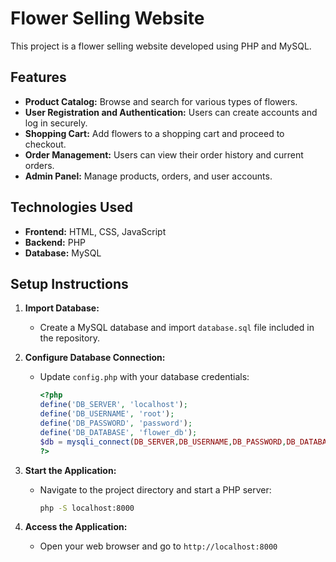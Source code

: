 # Flower Selling Website

This project is a flower selling website developed using PHP and MySQL.

## Features

- **Product Catalog:** Browse and search for various types of flowers.
- **User Registration and Authentication:** Users can create accounts and log in securely.
- **Shopping Cart:** Add flowers to a shopping cart and proceed to checkout.
- **Order Management:** Users can view their order history and current orders.
- **Admin Panel:** Manage products, orders, and user accounts.

## Technologies Used

- **Frontend:** HTML, CSS, JavaScript
- **Backend:** PHP
- **Database:** MySQL


## Setup Instructions

1. **Import Database:**
   - Create a MySQL database and import `database.sql` file included in the repository.

2. **Configure Database Connection:**
   - Update `config.php` with your database credentials:
     ```php
     <?php
     define('DB_SERVER', 'localhost');
     define('DB_USERNAME', 'root');
     define('DB_PASSWORD', 'password');
     define('DB_DATABASE', 'flower_db');
     $db = mysqli_connect(DB_SERVER,DB_USERNAME,DB_PASSWORD,DB_DATABASE);
     ?>
     ```

3. **Start the Application:**
   - Navigate to the project directory and start a PHP server:
     ```bash
     php -S localhost:8000
     ```

4. **Access the Application:**
   - Open your web browser and go to `http://localhost:8000`
